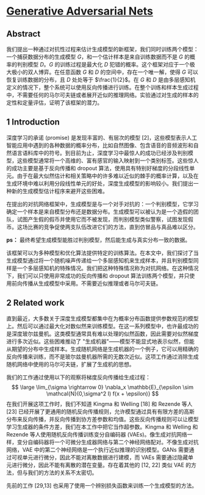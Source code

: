 # [Generative Adversarial Nets](https://papers.nips.cc/paper/2014/file/5ca3e9b122f61f8f06494c97b1afccf3-Paper.pdf)

## Abstract

我们提出一种通过对抗性过程来估计生成模型的新框架，我们同时训练两个模型：一个捕获数据分布的生成模型 $G$，和一个估计样本是来自训练数据而不是 $G$ 的概率的判别模型 $D$。$G$ 的训练过程是最大化 $D$ 犯错的概率。这个框架对应于一个极大极小的双人博弈。在任意函数 $G$ 和 $D$ 的空间中，存在一个唯一解，使得 $G$ 可以恢复训练数据的分布，且 $D$ 处处等于 $\frac{1}{2}$。在 $G$ 和 $D$ 是由多层感知机定义的情况下，整个系统可以使用反向传播进行训练。在整个训练和样本生成过程中，不需要任何的马尔可夫链或者展开近似的推理网络。实验通过对生成的样本的定性和定量评估，证明了该框架的潜力。

## 1 Introduction

深度学习的承诺 (promise) 是发现丰富的、有层次的模型 [2]，这些模型表示人工智能应用中遇到的各种数据的概率分布，比如自然图像、包含语音的音频波形和自然语言语料库中的符号。到目前为止，深度学习中最惊人的成功已经涉及判别模型，这些模型通常将一个高维的、富有感官的输入映射到一个类别标签。这些惊人的成功主要是基于反向传播和 dropout 算法，使用具有特别好梯度的分段线性单元。由于在最大似然估计和相关策略中的许多难以近似的棘手的概率计算，以及在生成环境中难以利用分段线性单元的好处，深度生成模型的影响较小。我们提出一种新的生成模型估计程序来避开这些困难。

在提出的对抗网络框架中，生成模型是与一个对手对抗的：一个判别模型，它学习确定一个样本是来自模型分布还是数据分布。生成模型可以被认为是一个造假的团队，试图产生假的假币并使用它而不被发现，而判别模型类似警察，试图发现假币。这场比赛的竞争促使两支队伍改进它们的方法，直到仿冒品与真品难以区分。

**ps：** 最终希望生成模型能胜过判别模型，然后能生成与真实分布一致的数据。

该框架可以为多种模型和优化算法提供特定的训练算法。在本文中，我们探讨了当生成模型通过将一个随机噪声传递给一个多层感知机来生成样本，并且判别模型同样是一个多层感知机的特殊情况。我们把这种特殊情况称为对抗网络。在这种情况下，我们可以只使用非常成功的反向传播和 dropout 算法训练两个模型，并只使用前向传播从生成模型中采用。不需要近似推理或者马尔可夫链。

## 2 Related work

直到最近，大多数关于深度生成模型都集中在为概率分布函数提供参数规范的模型上。然后可以通过最大化对数似然来训练模型。在这一系列模型中，也许最成功的是深度玻尔兹曼机。这类模型通常具有难以处理的似然函数，因此需要对似然梯度进行多次近似。这些困难推动了 "生成机器"——模型不能显式地表示似然，但能从期望的分布中生成样本。生成随机网络是生成机器的一个例子，它可以用精确的反向传播来训练，而不是玻尔兹曼机器所需的无数次近似。这项工作通过消除生成随机网络中使用的马尔可夫链，扩展了生成机的思想。

我们的工作通过使用以下的观察将梯度反向传播给生成过程：
$$
\large \lim_{\sigma \rightarrow 0} \nabla_x \mathbb{E}_{\epsilon \sim \mathcal{N}(0,\sigma^2 I) f(x + \epsilon)}
$$
在我们开展这项工作时，我们不知道 Kingma 和 Welling [18] 和 Rezende 等人 [23] 已经开展了更通用的随机反向传播规则，允许模型通过具有有限方差的高斯分布来反向传播，并反向传播到协方差参数和均值。这些反向传播规则可以让模型学习生成器的条件方差，我们在本工作中把它当作超参数。Kingma 和 Welling 和 Rezende 等人使用随机反向传播训练变分自编码器 (VAEs)。像生成对抗网络一样，变分自编码器将一个可微分生成器网络与第二个神经网络配对。不像生成对抗网络，VAE 中的第二个神经网络是一个执行近似推理的识别模型。GANs 需要通过可视单元进行微分，因此不能对离散数据进行建模，而 VAEs 需要通过隐藏单元进行微分，因此不能有离散的潜在变量。存在着其他的 [12, 22] 类似 VAE 的方法，但与我们的方法的关系不太密切。

先前的工作 [29,13] 也采用了使用一个辨别损失函数来训练一个生成模型的方法。
